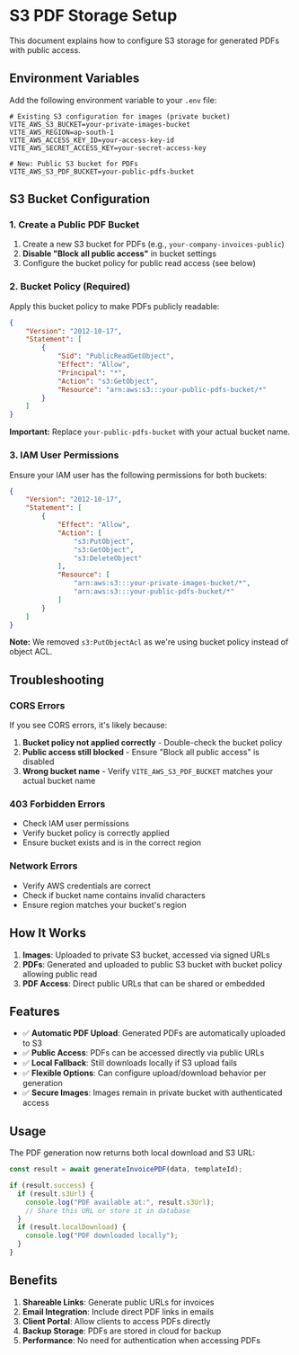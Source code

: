 # S3 PDF Storage Setup

This document explains how to configure S3 storage for generated PDFs with public access.

## Environment Variables

Add the following environment variable to your `.env` file:

```env
# Existing S3 configuration for images (private bucket)
VITE_AWS_S3_BUCKET=your-private-images-bucket
VITE_AWS_REGION=ap-south-1
VITE_AWS_ACCESS_KEY_ID=your-access-key-id
VITE_AWS_SECRET_ACCESS_KEY=your-secret-access-key

# New: Public S3 bucket for PDFs
VITE_AWS_S3_PDF_BUCKET=your-public-pdfs-bucket
```

## S3 Bucket Configuration

### 1. Create a Public PDF Bucket

1. Create a new S3 bucket for PDFs (e.g., `your-company-invoices-public`)
2. **Disable "Block all public access"** in bucket settings
3. Configure the bucket policy for public read access (see below)

### 2. Bucket Policy (Required)

Apply this bucket policy to make PDFs publicly readable:

```json
{
    "Version": "2012-10-17",
    "Statement": [
        {
            "Sid": "PublicReadGetObject",
            "Effect": "Allow",
            "Principal": "*",
            "Action": "s3:GetObject",
            "Resource": "arn:aws:s3:::your-public-pdfs-bucket/*"
        }
    ]
}
```

**Important:** Replace `your-public-pdfs-bucket` with your actual bucket name.

### 3. IAM User Permissions

Ensure your IAM user has the following permissions for both buckets:

```json
{
    "Version": "2012-10-17",
    "Statement": [
        {
            "Effect": "Allow",
            "Action": [
                "s3:PutObject",
                "s3:GetObject",
                "s3:DeleteObject"
            ],
            "Resource": [
                "arn:aws:s3:::your-private-images-bucket/*",
                "arn:aws:s3:::your-public-pdfs-bucket/*"
            ]
        }
    ]
}
```

**Note:** We removed `s3:PutObjectAcl` as we're using bucket policy instead of object ACL.

## Troubleshooting

### CORS Errors
If you see CORS errors, it's likely because:
1. **Bucket policy not applied correctly** - Double-check the bucket policy
2. **Public access still blocked** - Ensure "Block all public access" is disabled
3. **Wrong bucket name** - Verify `VITE_AWS_S3_PDF_BUCKET` matches your actual bucket name

### 403 Forbidden Errors
- Check IAM user permissions
- Verify bucket policy is correctly applied
- Ensure bucket exists and is in the correct region

### Network Errors
- Verify AWS credentials are correct
- Check if bucket name contains invalid characters
- Ensure region matches your bucket's region

## How It Works

1. **Images**: Uploaded to private S3 bucket, accessed via signed URLs
2. **PDFs**: Generated and uploaded to public S3 bucket with bucket policy allowing public read
3. **PDF Access**: Direct public URLs that can be shared or embedded

## Features

- ✅ **Automatic PDF Upload**: Generated PDFs are automatically uploaded to S3
- ✅ **Public Access**: PDFs can be accessed directly via public URLs
- ✅ **Local Fallback**: Still downloads locally if S3 upload fails
- ✅ **Flexible Options**: Can configure upload/download behavior per generation
- ✅ **Secure Images**: Images remain in private bucket with authenticated access

## Usage

The PDF generation now returns both local download and S3 URL:

```typescript
const result = await generateInvoicePDF(data, templateId);

if (result.success) {
  if (result.s3Url) {
    console.log("PDF available at:", result.s3Url);
    // Share this URL or store it in database
  }
  if (result.localDownload) {
    console.log("PDF downloaded locally");
  }
}
```

## Benefits

1. **Shareable Links**: Generate public URLs for invoices
2. **Email Integration**: Include direct PDF links in emails
3. **Client Portal**: Allow clients to access PDFs directly
4. **Backup Storage**: PDFs are stored in cloud for backup
5. **Performance**: No need for authentication when accessing PDFs
